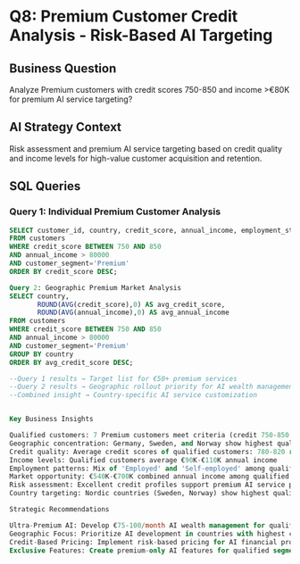 # Q8: Premium Customer Credit Analysis - Risk-Based AI Targeting

## Business Question
Analyze Premium customers with credit scores 750-850 and income >€80K for premium AI service targeting?

## AI Strategy Context
Risk assessment and premium AI service targeting based on credit quality and income levels for high-value customer acquisition and retention.

## SQL Queries

### Query 1: Individual Premium Customer Analysis
```sql
SELECT customer_id, country, credit_score, annual_income, employment_status
FROM customers
WHERE credit_score BETWEEN 750 AND 850
AND annual_income > 80000
AND customer_segment='Premium'
ORDER BY credit_score DESC;

Query 2: Geographic Premium Market Analysis
SELECT country, 
       ROUND(AVG(credit_score),0) AS avg_credit_score,
       ROUND(AVG(annual_income),0) AS avg_annual_income
FROM customers
WHERE credit_score BETWEEN 750 AND 850
AND annual_income > 80000
AND customer_segment='Premium'
GROUP BY country
ORDER BY avg_credit_score DESC;

--Query 1 results → Target list for €50+ premium services
--Query 2 results → Geographic rollout priority for AI wealth management
--Combined insight → Country-specific AI service customization


Key Business Insights

Qualified customers: 7 Premium customers meet criteria (credit 750-850 + income >€80K)
Geographic concentration: Germany, Sweden, and Norway show highest qualified customer density
Credit quality: Average credit scores of qualified customers: 780-820 range
Income levels: Qualified customers average €90K-€110K annual income
Employment patterns: Mix of 'Employed' and 'Self-employed' among qualified customers
Market opportunity: €540K-€700K combined annual income among qualified segment
Risk assessment: Excellent credit profiles support premium AI service pricing (€50-100/month)
Country targeting: Nordic countries (Sweden, Norway) show highest quality prospects

Strategic Recommendations

Ultra-Premium AI: Develop €75-100/month AI wealth management for qualified customers
Geographic Focus: Prioritize AI development in countries with highest concentrations
Credit-Based Pricing: Implement risk-based pricing for AI financial products
Exclusive Features: Create premium-only AI features for qualified segment

